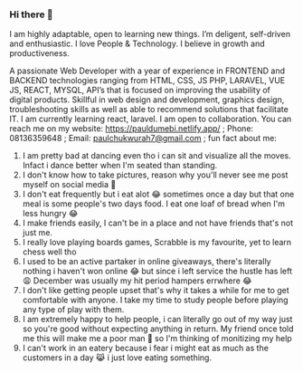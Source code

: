 ### Hi there 👋

I am highly adaptable, open to learning new things. I’m deligent, self-driven and enthusiastic. I love People & Technology. I believe in growth and productiveness.

A passionate Web Developer with a year of experience in FRONTEND and BACKEND technologies ranging from HTML, CSS, JS PHP, LARAVEL, VUE JS, REACT, MYSQL, API’s that is focused on improving the usability of digital products. Skillful in web design and development, graphics design, troubleshooting skills as well as able to recommend solutions that facilitate IT.
I am currently learning react, laravel. I am open to collaboration. You can reach me on my 
website: https://pauldumebi.netlify.app/ ; 
Phone: 08136359648 ;
Email: paulchukwurah7@gmail.com ;
fun fact about me: 
1. I am pretty bad at dancing even tho i can sit and visualize all the moves. Infact i dance better when I'm seated than standing.
2. I don't know how to take pictures, reason why you'll never see me post myself on social media 🤦
3. I don't eat frequently but i eat alot 😂 sometimes once a day but that one meal is some people's two days food. I eat one loaf of bread when I'm less hungry 😂
4. I make friends easily, I can't be in a place and not have friends that's not just me.
5. I really love playing boards games, Scrabble is my favourite, yet to learn chess well tho
6. I used to be an active partaker in online giveaways, there's literally nothing i haven't won online 😂 but since i left service the hustle has left 😩 December was usually my hit period hampers errwhere 😂
7. I don't like getting people upset that's why it takes a while for me to get comfortable with anyone. I take my time to study people before playing any type of play with them.
8. I am extremely happy to help people, i can literally go out of my way just so you're good without expecting anything in return. My friend once told me this will make me a poor man 🤣 so I'm thinking of monitizing my help
9. I can't work in an eatery because i fear i might eat as much as the customers in a day 😹 i just love eating something.

